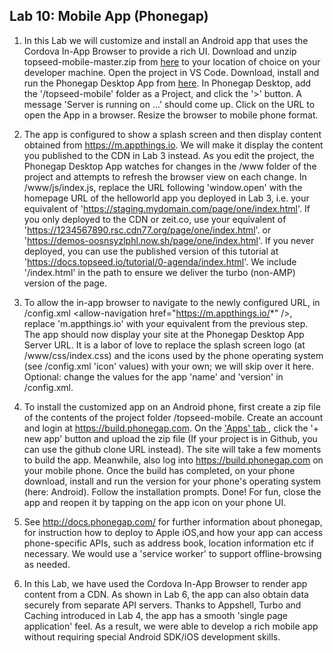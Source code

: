 ## Lab 10: Mobile App (Phonegap)

1. In this Lab we will customize and install an Android app that uses the Cordova In-App Browser to provide a rich UI. Download and unzip topseed-mobile-master.zip from <a href='https://github.com/topseed/topseed-mobile' target='_blank'>here</a> to your location of choice on your developer machine. Open the project in VS Code. Download, install and run the Phonegap Desktop App from <a href='https://github.com/phonegap/phonegap-app-desktop/releases' target='_blank'>here</a>. In Phonegap Desktop, add the '/topseed-mobile' folder as a Project, and click the '>' button. A message 'Server is running on ...' should come up. Click on the URL to open the App in a browser. Resize the browser to mobile phone format. 

2. The app is configured to show a splash screen and then display content obtained from https://m.appthings.io. We will make it display the content you published to the CDN in Lab 3 instead. As you edit the project, the Phonegap Desktop App watches for changes in the /www folder of the project and attempts to refresh the browser view on each change. In /www/js/index.js, replace the URL following 'window.open' with the homepage URL of the helloworld app you deployed in Lab 3, i.e. your equivalent of 'https://staging.mydomain.com/page/one/index.html'. If you only deployed to the CDN or zeit.co, use your equivalent of 'https://1234567890.rsc.cdn77.org/page/one/index.html'. or 'https://demos-oosnsyzlphl.now.sh/page/one/index.html'. If you never deployed, you can use the published version of this tutorial at 'https://docs.topseed.io/tutorial/0-agenda/index.html'. We include '/index.html' in the path to ensure we deliver the turbo (non-AMP) version of the page.

3. To allow the in-app browser to navigate to the newly configured URL, in /config.xml &lt;allow-navigation href="https://m.appthings.io/*" /&gt;, replace 'm.appthings.io' with your equivalent from the previous step. The app should now display your site at the 
Phonegap Desktop App Server URL. It is a labor of love to replace the splash screen logo (at /www/css/index.css) and the icons used by the phone operating system (see /config.xml 'icon' values) with your own; we will skip over it here. Optional: change the values for the app 'name' and 'version' in /config.xml.

4. To install the customized app on an Android phone, 
first create a zip file of the contents of the project folder /topseed-mobile. Create an account and login at <a href='https://build.phonegap.com' target='_blank'>https://build.phonegap.com</a>. 
On the <a href='https://build.phonegap.com/apps' target='_blank'>'Apps' tab </a>, click the '+ new app' button and upload the zip file (If your project is in Github, you can use the github clone URL instead). The site will take a few moments to build the app. Meanwhile, also log into <a href='https://build.phonegap.com' target='_blank'>https://build.phonegap.com</a> on your mobile phone. Once the build has completed, on your phone download, install and run the version for your phone's operating system (here: Android). Follow the installation prompts. Done! For fun, close the app and reopen it by tapping on the app icon on your phone UI.

5. See <a href='http://docs.phonegap.com/' target='_blank'>http://docs.phonegap.com/</a> for further information about phonegap, for instruction how to deploy to Apple iOS,and how your app can access phone-specific APIs, such as address book, location information etc if necessary. We would use a 'service worker' to support offline-browsing as needed.

6. In this Lab, we have used the Cordova In-App Browser to render app content from a CDN. As shown in Lab 6, the app can also obtain data securely from separate API servers. Thanks to Appshell, Turbo and Caching introduced in Lab 4, the app has a smooth 'single page application' feel. As a result, we were able to develop a rich mobile app without requiring special Android SDK/iOS development skills. 



